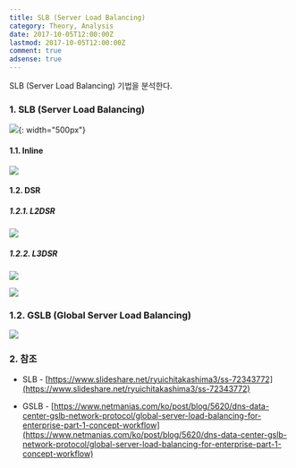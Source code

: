 ```yaml
---
title: SLB (Server Load Balancing)
category: Theory, Analysis
date: 2017-10-05T12:00:00Z
lastmod: 2017-10-05T12:00:00Z
comment: true
adsense: true
---
```


SLB (Server Load Balancing) 기법을 분석한다.

### 1. SLB (Server Load Balancing)

![]({{site.baseurl}}/images/theory_analysis/SLB/SLB_Component.PNG){: width="500px"}

#### 1.1. Inline

![]({{site.baseurl}}/images/theory_analysis/SLB/SLB_Inline.PNG)

#### 1.2. DSR

##### 1.2.1. L2DSR

![]({{site.baseurl}}/images/theory_analysis/SLB/SLB_L2DSR.PNG)

##### 1.2.2. L3DSR

![]({{site.baseurl}}/images/theory_analysis/SLB/SLB_L3DSR_DSCP.PNG)

![]({{site.baseurl}}/images/theory_analysis/SLB/SLB_L3DSR_Tunnel.PNG)

### 1.2. GSLB (Global Server Load Balancing)

![]({{site.baseurl}}/images/theory_analysis/SLB/SLB_GSLB.PNG)

### 2. 참조

* SLB - [https://www.slideshare.net/ryuichitakashima3/ss-72343772](https://www.slideshare.net/ryuichitakashima3/ss-72343772)

* GSLB - [https://www.netmanias.com/ko/post/blog/5620/dns-data-center-gslb-network-protocol/global-server-load-balancing-for-enterprise-part-1-concept-workflow](https://www.netmanias.com/ko/post/blog/5620/dns-data-center-gslb-network-protocol/global-server-load-balancing-for-enterprise-part-1-concept-workflow)

